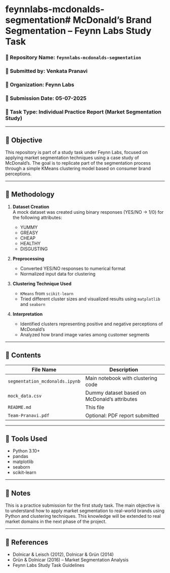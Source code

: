 # feynnlabs-mcdonalds-segmentation# McDonald’s Brand Segmentation – Feynn Labs Study Task

### 📌 Repository Name: `feynnlabs-mcdonalds-segmentation`  
### 👤 Submitted by: Venkata Pranavi  
### 🏢 Organization: Feynn Labs  
### 📅 Submission Date: 05-07-2025  
### 📁 Task Type: Individual Practice Report (Market Segmentation Study)

---

## 🧠 Objective

This repository is part of a study task under Feynn Labs, focused on applying market segmentation techniques using a case study of McDonald’s. The goal is to replicate part of the segmentation process through a simple KMeans clustering model based on consumer brand perceptions.

---

## 🧪 Methodology

1. **Dataset Creation**  
   A mock dataset was created using binary responses (YES/NO → 1/0) for the following attributes:  
   - YUMMY  
   - GREASY  
   - CHEAP  
   - HEALTHY  
   - DISGUSTING  

2. **Preprocessing**  
   - Converted YES/NO responses to numerical format  
   - Normalized input data for clustering

3. **Clustering Technique Used**  
   - `KMeans` from `scikit-learn`  
   - Tried different cluster sizes and visualized results using `matplotlib` and `seaborn`

4. **Interpretation**  
   - Identified clusters representing positive and negative perceptions of McDonald’s  
   - Analyzed how brand image varies among customer segments

---

## 📂 Contents

| File Name                  | Description                                |
|---------------------------|--------------------------------------------|
| `segmentation_mcdonalds.ipynb` | Main notebook with clustering code         |
| `mock_data.csv`           | Dummy dataset based on McDonald’s attributes |
| `README.md`               | This file                                   |
| `Team-Pranavi.pdf`        | Optional: PDF report submitted              |

---

## 🧰 Tools Used

- Python 3.10+
- pandas
- matplotlib
- seaborn
- scikit-learn

---

## 📌 Notes

This is a practice submission for the first study task. The main objective is to understand how to apply market segmentation to real-world brands using Python and clustering techniques. This knowledge will be extended to real market domains in the next phase of the project.

---

## 🔗 References

- Dolnicar & Leisch (2012), Dolnicar & Grün (2014)  
- Grün & Dolnicar (2016) – Market Segmentation Analysis  
- Feynn Labs Study Task Guidelines
